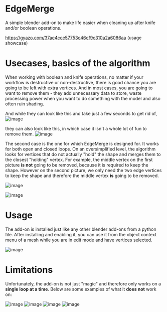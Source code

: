 # EdgeMerge

A simple blender add-on to make life easier when cleaning up after knife and/or boolean operations.

https://gyazo.com/37ae4cce57753c46cf9c310a2a6086aa (usage showcase)

# Usecases, basics of the algorithm

When working with boolean and knife operations, no matter if your workflow is destructive or non-destructive, there is good chance you are going to be left with extra vertices. And in most cases, you are going to want to remove them - they add unnecessary data to store, waste processing power when you want to do something with the model and also often ruin shading.

And while they can look like this and take just a few seconds to get rid of,
![image](https://user-images.githubusercontent.com/84248577/127743330-96bf635f-b858-491a-8b32-f87ad5a17507.png)

they can also look like this, in which case it isn't a whole lot of fun to remove them.
![image](https://user-images.githubusercontent.com/84248577/127743325-1aaecfb4-e4bb-4125-960e-b66bb04d877a.png)


The second case is the one for which EdgeMerge is designed for. It works for both open and closed loops. On an oversimplified level, the algorithm looks for vertices that do not actually "hold" the shape and merges them to the closest "holding" vertex. For example, the middle vertex on the first picture **is not** going to be removed, because it is required to keep the shape. However on the second picture, we only need the two edge vertices to keep the shape and therefore the middle vertex **is** going to be removed.

![image](https://user-images.githubusercontent.com/84248577/127743554-85c7f84f-4b62-444f-a4f1-de0f47414cf9.png)

![image](https://user-images.githubusercontent.com/84248577/127743524-7282b2d4-f3af-43c3-bc10-84bc6fa5119a.png)

# Usage

The add-on is installed just like any other blender add-ons from a python file. After installing and enabling it, you can use it from the object context menu of a mesh while you are in edit mode and have vertices selected. 

![image](https://user-images.githubusercontent.com/84248577/127743805-fcd72036-4f39-446e-a088-56d706cda0fe.png)

# Limitations

Unfortunately, the add-on is not just "magic" and therefore only works on a **single loop at a time**. Below are some examples of what it **does not** work on:

![image](https://user-images.githubusercontent.com/84248577/127744132-2ce1f03e-9104-408f-82dc-c814295204d8.png)
![image](https://user-images.githubusercontent.com/84248577/127744153-b561a920-2862-4417-828c-cdd638a03ab7.png)
![image](https://user-images.githubusercontent.com/84248577/127744191-89c3b864-c905-4e7e-a3ec-93ad5e4e0a4f.png)
![image](https://user-images.githubusercontent.com/84248577/127744212-f171584d-94d2-4af1-acf4-2b0942250673.png)
